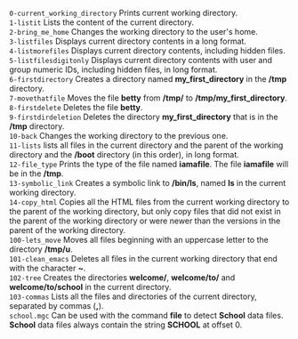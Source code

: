 `0-current_working_directory` Prints current working directory.\
`1-listit` Lists the content of the current directory.\
`2-bring_me_home` Changes the working directory to the user's home.\
`3-listfiles` Displays current directory contents in a long format.\
`4-listmorefiles` Displays current directory contents, including hidden files.\
`5-listfilesdigitonly` Displays current directory contents with user and group numeric IDs, including hidden files, in long format.\
`6-firstdirectory` Creates a directory named **my_first_directory** in the **/tmp** directory.\
`7-movethatfile` Moves the file **betty** from **/tmp/** to **/tmp/my_first_directory**.\
`8-firstdelete` Deletes the file **betty**.\
`9-firstdirdeletion` Deletes the directory **my_first_directory** that is in the **/tmp** directory.\
`10-back` Changes the working directory to the previous one.\
`11-lists` lists all files in the current directory and the parent of the working directory and the **/boot** directory (in this order), in long format.\
`12-file_type` Prints the type of the file named **iamafile**. The file **iamafile** will be in the **/tmp**.\
`13-symbolic_link` Creates a symbolic link to **/bin/ls**, named **__ls__** in the current working directory.\
`14-copy_html` Copies all the HTML files from the current working directory to the parent of the working directory, but only copy files that did not exist in the parent of the working directory or were newer than the versions in the parent of the working directory.\
`100-lets_move` Moves all files beginning with an uppercase letter to the directory **/tmp/u**.\
`101-clean_emacs` Deletes all files in the current working directory that end with the character **~**.\
`102-tree` Creates the directories **welcome/**, **welcome/to/** and **welcome/to/school** in the current directory.\
`103-commas` Lists all the files and directories of the current directory, separated by commas (**,**).\
`school.mgc` Can be used with the command **file** to detect **School** data files. **School** data files always contain the string **SCHOOL** at offset 0.
